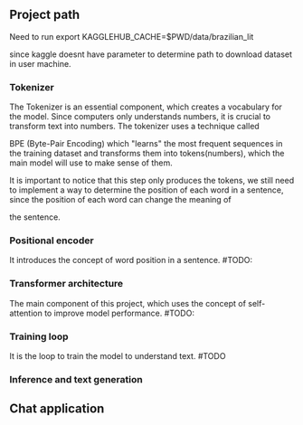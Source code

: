 ## Project path 

Need to run 
    export KAGGLEHUB_CACHE=$PWD/data/brazilian_lit

since kaggle doesnt have parameter to determine path to download dataset in user machine. 

### Tokenizer

The Tokenizer is an essential component, which creates a vocabulary for the model. Since computers only understands numbers, it is crucial to transform text into numbers. The tokenizer uses a technique called

BPE (Byte-Pair Encoding) which "learns" the most frequent sequences in the training dataset and transforms them into tokens(numbers), which the main model will use to make sense of them.

It is important to notice that this step only produces the tokens, we still need to implement a way to determine the position of each word in a sentence, since the position of each word can change the meaning of

the sentence.



### Positional encoder 

It introduces the concept of word position in a sentence. #TODO: 



### Transformer architecture

The main component of this project, which uses the concept of self-attention to improve model performance. #TODO: 



### Training loop

It is the loop to train the model to understand text. #TODO





### Inference and text generation





## Chat application
